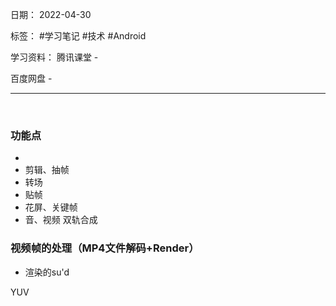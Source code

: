 日期： 2022-04-30

标签： #学习笔记 #技术 #Android 

学习资料： 
腾讯课堂 - 

百度网盘 - 

---
<br>

### 功能点
- 
- 剪辑、抽帧
- 转场
- 贴帧
- 花屏、关键帧
- 音、视频 双轨合成

### 视频帧的处理（MP4文件解码+Render）
- 渲染的su'd

YUV

